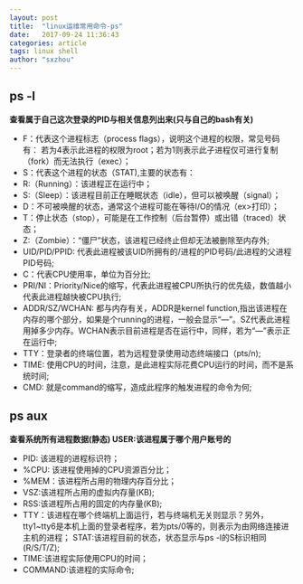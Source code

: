 ```yaml
---
layout: post
title:  "linux运维常用命令-ps"
date:   2017-09-24 11:36:43
categories: article
tags: linux shell
author: "sxzhou"
---
```


## ps -l
 **查看属于自己这次登录的PID与相关信息列出来(只与自己的bash有关)**
* F：代表这个进程标志（process flags），说明这个进程的权限，常见号码有：  若为4表示此进程的权限为root；若为1则表示此子进程仅可进行复制（fork）而无法执行（exec）；
* S：代表这个进程的状态（STAT),主要的状态有：
* R:（Running）：该进程正在运行中；
* S:（Sleep）：该进程目前正在睡眠状态（idle），但可以被唤醒（signal）；
* D：不可被唤醒的状态，通常这个进程可能在等待I/O的情况（ex>打印）；
* T：停止状态（stop），可能是在工作控制（后台暂停）或出错（traced）状态；
* Z:（Zombie）：“僵尸”状态，该进程已经终止但却无法被删除至内存外;
* UID/PID/PPID: 代表此进程被该UID所拥有的/进程的PID号码/此进程的父进程PID号码;
* C：代表CPU使用率，单位为百分比;
* PRI/NI：Priority/Nice的缩写，代表此进程被CPU所执行的优先级，数值越小代表此进程越快被CPU执行;
* ADDR/SZ/WCHAN: 都与内存有关，ADDR是kernel function,指出该进程在内存的哪个部分，如果是个running的进程，一般会显示“—”。SZ代表此进程用掉多少内存。WCHAN表示目前进程是否在运行中，同样，若为“—”表示正在运行中;
* TTY：登录者的终端位置，若为远程登录使用动态终端接口（pts/n);
* TIME: 使用CPU的时间，注意，是此进程实际花费CPU运行的时间，而不是系统时间;
* CMD: 就是command的缩写，造成此程序的触发进程的命令为何;

## ps aux
**查看系统所有进程数据(静态) USER:该进程属于哪个用户账号的**
* PID: 该进程的进程标识符；
* %CPU: 该进程使用掉的CPU资源百分比；
* %MEM：该进程所占用的物理内存百分比；
* VSZ:该进程所占用的虚拟内存量(KB);
* RSS:该进程所占用的固定的内存量(KB);
* TTY：该进程在哪个终端机上面运行，若与终端机无关则显示？另外，tty1~tty6是本机上面的登录者程序，若为pts/0等的，则表示为由网络连接进主机的进程； STAT:该进程目前的状态，状态显示与ps -l的S标识相同(R/S/T/Z);
* TIME:该进程实际使用CPU的时间；
* COMMAND:该进程的实际命令;
